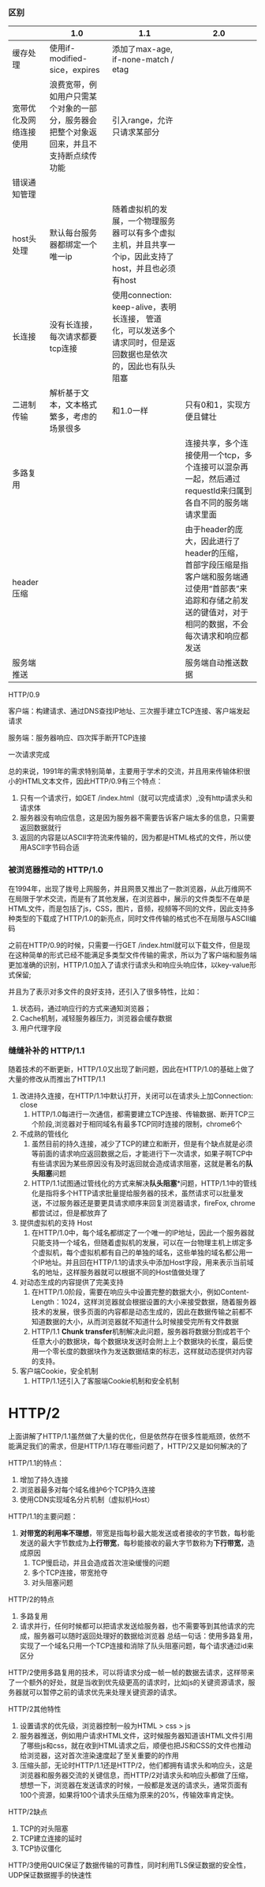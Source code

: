 ### 区别
|     | 1.0  | 1.1 | 2.0
|  ----  | ----  | ---- | ---- |
| 缓存处理  |使用if-modified-sice，expires  |添加了max-age, if-none-match / etag |  |
| 宽带优化及网络连接使用  | 浪费宽带，例如用户只需某个对象的一部分，服务器会把整个对象返回来，并且不支持断点续传功能  | 引入range，允许只请求某部分 |
| 错误通知管理  |  |
| host头处理  | 默认每台服务器都绑定一个唯一ip  |随着虚拟机的发展，一个物理服务器可以有多个虚拟主机，并且共享一个ip，因此支持了host，并且也必须有host |
| 长连接  |没有长连接，每次请求都要tcp连接  |使用connection: keep-alive，表明长连接， 管道化，可以发送多个请求同时，但是返回数据也是依次的，因此也有队头阻塞|
|二进制传输| 解析基于文本，文本格式繁多，考虑的场景很多 |和1.0一样 | 只有0和1，实现方便且健壮 |
| 多路复用  |  | | 连接共享，多个连接使用一个tcp，多个连接可以混杂再一起，然后通过requestId来归属到各自不同的服务端请求里面|
| header压缩  |  | |由于header的庞大，因此进行了header的压缩， 首部字段压缩是指客户端和服务端通过使用“首部表”来追踪和存储之前发送的键值对，对于相同的数据，不会每次请求和响应都发送 |
| 服务端推送  |  | |服务端自动推送数据 |

HTTP/0.9

客户端：构建请求、通过DNS查找IP地址、三次握手建立TCP连接、客户端发起请求

服务端：服务器响应、四次挥手断开TCP连接

一次请求完成

总的来说，1991年的需求特别简单，主要用于学术的交流，并且用来传输体积很小的HTML文本文件，因此HTTP/0.9有三个特点：
1. 只有一个请求行，如GET /index.html（就可以完成请求）,没有http请求头和请求体
2. 服务器没有响应信息，这是因为服务器不需要告诉客户端太多的信息，只需要返回数据就行
3. 返回的内容是以ASCII字符流来传输的，因为都是HTML格式的文件，所以使用ASCII字节码合适

### 被浏览器推动的 HTTP/1.0
在1994年，出现了拨号上网服务，并且网景又推出了一款浏览器，从此万维网不在局限于学术交流，而是有了其他发展，在浏览器中，展示的文件类型不在单是HTML文件，而是包括了js，CSS，图片，音频，视频等不同的文件，因此支持多种类型的下载成了HTTP/1.0的新亮点，同时文件传输的格式也不在局限与ASCII编码

之前在HTTP/0.9的时候，只需要一行GET /index.html就可以下载文件，但是现在这种简单的形式已经不能满足多类型文件传输的需求，所以为了客户端和服务端更加准确的识别，HTTP/1.0加入了请求行请求头和响应头响应体，以key-value形式保留;

并且为了表示对多文件的良好支持，还引入了很多特性，比如：
1. 状态码，通过响应行的方式来通知浏览器；
2. Cache机制，减轻服务器压力，浏览器会缓存数据
3. 用户代理字段

### 缝缝补补的 HTTP/1.1
随着技术的不断更新，HTTP/1.0又出现了新问题，因此在HTTP/1.0的基础上做了大量的修改从而推出了HTTP/1.1
1. 改进持久连接，在HTTP/1.1中默认打开，关闭可以在请求头上加Connection: close
   1. HTTP/1.0每进行一次通信，都需要建立TCP连接、传输数据、断开TCP三个阶段,浏览器对于相同域名有最多TCP同时连接的限制，chrome6个
2. 不成熟的管线化
   1. 虽然目前的持久连接，减少了TCP的建立和断开，但是有个缺点就是必须等前面的请求响应返回数据之后，才能进行下一次请求，如果子啊TCP中有些请求因为某些原因没有及时返回就会造成请求阻塞，这就是著名的**队头阻塞**问题
   2. HTTP/1.1试图通过管线化的方式来解决**队头阻塞***问题，HTTP/1.1中的管线化是指将多个HTTP请求批量提给服务器的技术，虽然请求可以批量发送，不过服务器还是要更具请求顺序来回复浏览器请求，fireFox, chrome都尝试过，但是都放弃了
3. 提供虚拟机的支持 Host
   1. 在HTTP/1.0中，每个域名都绑定了一个唯一的IP地址，因此一个服务器就只能支持一个域名，但随着虚拟机的发展，可以在一台物理主机上绑定多个虚拟机，每个虚拟机都有自己的单独的域名，这些单独的域名都公用一个IP地址。并且回在HTTP/1.1的请求头中添加Host字段，用来表示当前域名的地址，这样服务器就可以根据不同的Host值做处理了
4. 对动态生成的内容提供了完美支持
   1. 在HTTP/1.0阶段，需要在响应头中设置完整的数据大小，例如Content-Length：1024，这样浏览器就会根据设置的大小来接受数据，随着服务器技术的发展，很多页面的内容都是动态生成的，因此在数据传输之前都不知道数据的大小，从而浏览器就不知道什么时候接受完所有文件数据
   2. HTTP/1.1 **Chunk transfer**机制解决此问题，服务器将数据分割成若干个任意大小的数据块，每个数据块发送时会附上上个数据块的长度，最后使用一个零长度的数据块作为发送数据结束的标志，这样就动态提供对内容的支持。
5. 客户端Cookie，安全机制
   1. HTTP/1.1还引入了客服端Cookie机制和安全机制


# HTTP/2 
上面讲解了HTTP/1.1虽然做了大量的优化，但是依然存在很多性能瓶颈，依然不能满足我们的需求，但是HTTP/1.1存在哪些问题了，HTTP/2又是如何解决的了

HTTP/1.1的特点：
1. 增加了持久连接
2. 浏览器最多对每个域名维护6个TCP持久连接
3. 使用CDN实现域名分片机制（虚拟机Host）

HTTP/1.1的主要问题：
1. **对带宽的利用率不理想**，带宽是指每秒最大能发送或者接收的字节数，每秒能发送的最大字节数成为**上行带宽**，每秒能接收的最大字节数称为**下行带宽**，造成原因
   1. TCP慢启动，并且会造成首次渲染缓慢的问题
   2. 多个TCP连接，带宽抢夺
   3. 对头阻塞问题

HTTP/2的特点
1. 多路复用
2. 请求并行，任何时候都可以把请求发送给服务器，也不需要等到其他请求的完成，服务器可以随时返回处理好的数据给浏览器
总结一句话：使用多路复用，实现了一个域名只用一个TCP连接和消除了队头阻塞问题，每个请求通过id来区分

HTTP/2使用多路复用的技术，可以将请求分成一帧一帧的数据去请求，这样带来了一个额外的好处，就是当收到优先级更高的请求时，比如js的关键资源请求，服务器就可以暂停之前的请求优先来处理关键资源的请求。

HTTP/2其他特性
1. 设置请求的优先级，浏览器控制一般为HTML > css > js
2. 服务器推送，例如用户请求HTML文件，这时候服务器知道该HTML文件引用了哪些js和css，就在收到HTML请求之后，顺便也把JS和CSS的文件也推动给浏览器，这对首次渲染速度起了至关重要的的作用
3. 压缩头部，无论时HTTP/1.1还是HTTP/2，他们都拥有请求头和响应头，这是浏览器和服务器交流的关键信息，而HTTP/2对请求头和响应头都做了压缩，想想一下，浏览器在发送请求的时候，一般都是发送的请求头，通常页面有100个资源，如果将100个请求头压缩为原来的20%，传输效率肯定快。

HTTP/2缺点
1. TCP的对头阻塞
2. TCP建立连接的延时
3. TCP协议僵化

HTTP/3使用QUIC保证了数据传输的可靠性，同时利用TLS保证数据的安全性，UDP保证数据握手的快速性